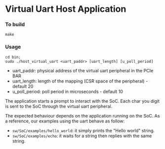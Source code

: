 # Virtual Uart Host Application
### To build
```
make
```
### Usage
```
cd bin;
sudo ./host_virtual_uart <uart_paddr> [uart_length] [u_poll_period]
```
* uart_paddr: physical address of the virtual uart peripheral in the PCIe BAR
* uart_length: length of the mapping (CSR space of the peripheral) - default 20
* u_poll_period: poll period in microseconds - default 10

The application starts a prompt to interact with the SoC.
Each char you digit is sent to the SoC through the virtual uart peripheral.

The expected behaviour depends on the application running on the SoC. 
As a reference, our examples using the uart behave as follow:
* `sw/SoC/examples/hello_world`: it simply prints the "Hello world" string.
* `sw/SoC/examples/echo`: it waits for a string then replies with the same string.





